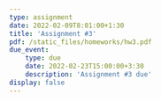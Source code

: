 ```yaml
---
type: assignment
date: 2022-02-09T8:01:00+1:30
title: 'Assignment #3'
pdf: /static_files/homeworks/hw3.pdf
due_event: 
    type: due
    date: 2022-02-23T15:00:00+3:30
    description: 'Assignment #3 due'
display: false
---
```

